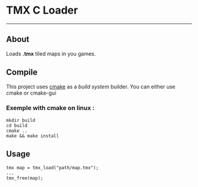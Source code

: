 # TMX C Loader

---

## About

Loads **.tmx** tiled maps in you games.


## Compile
This project uses [cmake](http://cmake.org) as a *build system* builder.
You can either use cmake or cmake-gui

### Exemple with cmake on linux :

    mkdir build
    cd build
    cmake ..
    make && make install

## Usage

    tmx map = tmx_load("path/map.tmx");
    ...
    tmx_free(map);

